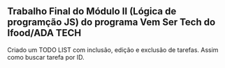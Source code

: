 ## Trabalho Final do Módulo II (Lógica de programção JS) do programa Vem Ser Tech do Ifood/ADA TECH

Criado um TODO LIST com inclusão, edição e exclusão de tarefas. Assim como buscar tarefa por ID.
